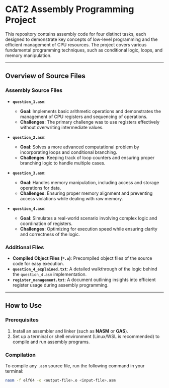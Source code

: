 # CAT2 Assembly Programming Project

This repository contains assembly code for four distinct tasks, each designed to demonstrate key concepts of low-level programming and the efficient management of CPU resources. The project covers various fundamental programming techniques, such as conditional logic, loops, and memory manipulation.

---

## Overview of Source Files

### Assembly Source Files
- **`question_1.asm`**: 
  - **Goal**: Implements basic arithmetic operations and demonstrates the management of CPU registers and sequencing of operations.
  - **Challenges**: The primary challenge was to use registers effectively without overwriting intermediate values.
  
- **`question_2.asm`**: 
  - **Goal**: Solves a more advanced computational problem by incorporating loops and conditional branching.
  - **Challenges**: Keeping track of loop counters and ensuring proper branching logic to handle multiple cases.

- **`question_3.asm`**: 
  - **Goal**: Handles memory manipulation, including access and storage operations for data.
  - **Challenges**: Ensuring proper memory alignment and preventing access violations while dealing with raw memory.

- **`question_4.asm`**: 
  - **Goal**: Simulates a real-world scenario involving complex logic and coordination of registers.
  - **Challenges**: Optimizing for execution speed while ensuring clarity and correctness of the logic.

### Additional Files
- **Compiled Object Files (`*.o`)**: Precompiled object files of the source code for easy execution.
- **`question_4_explained.txt`**: A detailed walkthrough of the logic behind the `question_4.asm` implementation.
- **`register_management.txt`**: A document outlining insights into efficient register usage during assembly programming.

---

## How to Use

### Prerequisites
1. Install an assembler and linker (such as **NASM** or **GAS**).
2. Set up a terminal or shell environment (Linux/WSL is recommended) to compile and run assembly programs.

### Compilation
To compile any `.asm` source file, run the following command in your terminal:
```bash
nasm -f elf64 -o <output-file>.o <input-file>.asm

